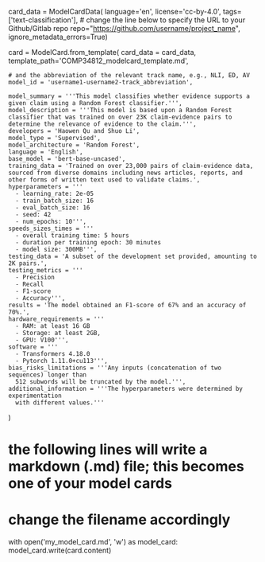 card_data = ModelCardData(
    language='en',
    license='cc-by-4.0',
    tags=['text-classification'],
    # change the line below to specify the URL to your Github/Gitlab repo
    repo="https://github.com/username/project_name",
    ignore_metadata_errors=True)



card = ModelCard.from_template(
    card_data = card_data,
    template_path='COMP34812_modelcard_template.md',

    # and the abbreviation of the relevant track name, e.g., NLI, ED, AV
    model_id = 'username1-username2-track_abbreviation',

    model_summary = '''This model classifies whether evidence supports a given claim using a Random Forest classifier.''',
    model_description = '''This model is based upon a Random Forest classifier that was trained on over 23K claim-evidence pairs to determine the relevance of evidence to the claim.''',
    developers = 'Haowen Qu and Shuo Li',
    model_type = 'Supervised',
    model_architecture = 'Random Forest',
    language = 'English',
    base_model = 'bert-base-uncased',
    training_data = 'Trained on over 23,000 pairs of claim-evidence data, sourced from diverse domains including news articles, reports, and other forms of written text used to validate claims.',
    hyperparameters = '''
      - learning_rate: 2e-05
      - train_batch_size: 16
      - eval_batch_size: 16
      - seed: 42
      - num_epochs: 10''',
    speeds_sizes_times = '''
      - overall training time: 5 hours
      - duration per training epoch: 30 minutes
      - model size: 300MB''',
    testing_data = 'A subset of the development set provided, amounting to 2K pairs.',
    testing_metrics = '''
      - Precision
      - Recall
      - F1-score
      - Accuracy''',
    results = 'The model obtained an F1-score of 67% and an accuracy of 70%.',
    hardware_requirements = '''
      - RAM: at least 16 GB
      - Storage: at least 2GB,
      - GPU: V100''',
    software = '''
      - Transformers 4.18.0
      - Pytorch 1.11.0+cu113''',
    bias_risks_limitations = '''Any inputs (concatenation of two sequences) longer than
      512 subwords will be truncated by the model.''',
    additional_information = '''The hyperparameters were determined by experimentation
      with different values.'''
)

# the following lines will write a markdown (.md) file; this becomes one of your model cards
# change the filename accordingly
with open('my_model_card.md', 'w') as model_card:
  model_card.write(card.content)